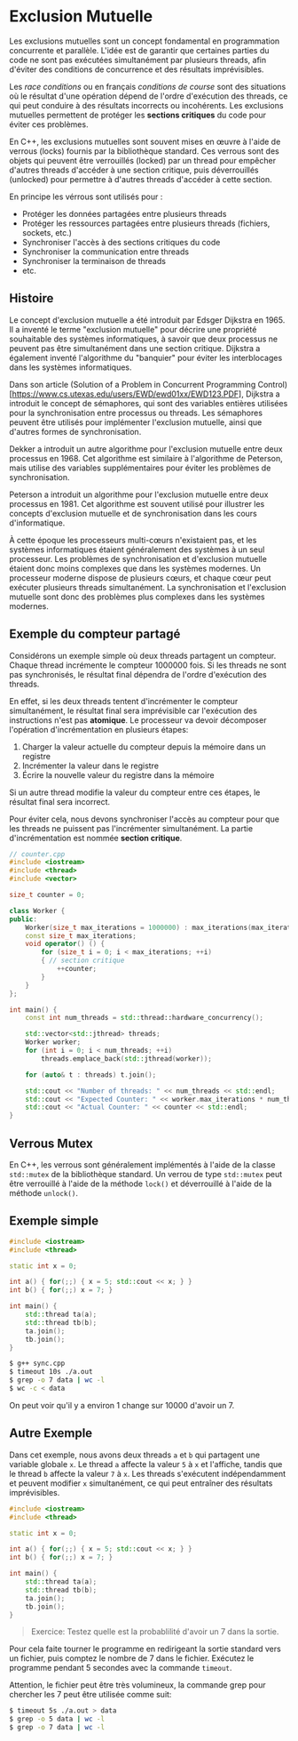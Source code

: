 # Exclusion Mutuelle

Les exclusions mutuelles sont un concept fondamental en programmation concurrente et parallèle. L'idée est de garantir que certaines parties du code ne sont pas exécutées simultanément par plusieurs threads, afin d'éviter des conditions de concurrence et des résultats imprévisibles.

Les *race conditions* ou en français *conditions de course* sont des situations où le résultat d'une opération dépend de l'ordre d'exécution des threads, ce qui peut conduire à des résultats incorrects ou incohérents. Les exclusions mutuelles permettent de protéger les **sections critiques** du code pour éviter ces problèmes.

En C++, les exclusions mutuelles sont souvent mises en œuvre à l'aide de verrous (locks) fournis par la bibliothèque standard. Ces verrous sont des objets qui peuvent être verrouillés (locked) par un thread pour empêcher d'autres threads d'accéder à une section critique, puis déverrouillés (unlocked) pour permettre à d'autres threads d'accéder à cette section.

En principe les vérrous sont utilisés pour :

- Protéger les données partagées entre plusieurs threads
- Protéger les ressources partagées entre plusieurs threads (fichiers, sockets, etc.)
- Synchroniser l'accès à des sections critiques du code
- Synchroniser la communication entre threads
- Synchroniser la terminaison de threads
- etc.

## Histoire

Le concept d'exclusion mutuelle a été introduit par Edsger Dijkstra en 1965. Il a inventé le terme "exclusion mutuelle" pour décrire une propriété souhaitable des systèmes informatiques, à savoir que deux processus ne peuvent pas être simultanément dans une section critique. Dijkstra a également inventé l'algorithme du "banquier" pour éviter les interblocages dans les systèmes informatiques.

Dans son article (Solution of a Problem in Concurrent Programming Control)[https://www.cs.utexas.edu/users/EWD/ewd01xx/EWD123.PDF], Dijkstra a introduit le concept de sémaphores, qui sont des variables entières utilisées pour la synchronisation entre processus ou threads. Les sémaphores peuvent être utilisés pour implémenter l'exclusion mutuelle, ainsi que d'autres formes de synchronisation.

Dekker a introduit un autre algorithme pour l'exclusion mutuelle entre deux processus en 1968. Cet algorithme est similaire à l'algorithme de Peterson, mais utilise des variables supplémentaires pour éviter les problèmes de synchronisation.

Peterson a introduit un algorithme pour l'exclusion mutuelle entre deux processus en 1981. Cet algorithme est souvent utilisé pour illustrer les concepts d'exclusion mutuelle et de synchronisation dans les cours d'informatique.

À cette époque les processeurs multi-cœurs n'existaient pas, et les systèmes informatiques étaient généralement des systèmes à un seul processeur. Les problèmes de synchronisation et d'exclusion mutuelle étaient donc moins complexes que dans les systèmes modernes. Un processeur moderne dispose de plusieurs cœurs, et chaque cœur peut exécuter plusieurs threads simultanément. La synchronisation et l'exclusion mutuelle sont donc des problèmes plus complexes dans les systèmes modernes.

## Exemple du compteur partagé

Considérons un exemple simple où deux threads partagent un compteur. Chaque thread incrémente le compteur 1000000 fois. Si les threads ne sont pas synchronisés, le résultat final dépendra de l'ordre d'exécution des threads.

En effet, si les deux threads tentent d'incrémenter le compteur simultanément, le résultat final sera imprévisible car l'exécution des instructions n'est pas **atomique**. Le processeur va devoir décomposer l'opération d'incrémentation en plusieurs étapes:

1. Charger la valeur actuelle du compteur depuis la mémoire dans un registre
2. Incrémenter la valeur dans le registre
3. Écrire la nouvelle valeur du registre dans la mémoire

Si un autre thread modifie la valeur du compteur entre ces étapes, le résultat final sera incorrect.

Pour éviter cela, nous devons synchroniser l'accès au compteur pour que les threads ne puissent pas l'incrémenter simultanément. La partie d'incrémentation est nommée **section critique**.

```cpp
// counter.cpp
#include <iostream>
#include <thread>
#include <vector>

size_t counter = 0;

class Worker {
public:
    Worker(size_t max_iterations = 1000000) : max_iterations(max_iterations) {}
    const size_t max_iterations;
    void operator() () {
        for (size_t i = 0; i < max_iterations; ++i)
        { // section critique
            ++counter;
        }
    }
};

int main() {
    const int num_threads = std::thread::hardware_concurrency();

    std::vector<std::jthread> threads;
    Worker worker;
    for (int i = 0; i < num_threads; ++i)
        threads.emplace_back(std::jthread(worker));

    for (auto& t : threads) t.join();

    std::cout << "Number of threads: " << num_threads << std::endl;
    std::cout << "Expected Counter: " << worker.max_iterations * num_threads << std::endl;
    std::cout << "Actual Counter: " << counter << std::endl;
}
```

## Verrous Mutex

En C++, les verrous sont généralement implémentés à l'aide de la classe `std::mutex` de la bibliothèque standard. Un verrou de type `std::mutex` peut être verrouillé à l'aide de la méthode `lock()` et déverrouillé à l'aide de la méthode `unlock()`.

## Exemple simple

```cpp
#include <iostream>
#include <thread>

static int x = 0;

int a() { for(;;) { x = 5; std::cout << x; } }
int b() { for(;;) x = 7; }

int main() {
    std::thread ta(a);
    std::thread tb(b);
    ta.join();
    tb.join();
}
```

```bash
$ g++ sync.cpp
$ timeout 10s ./a.out
$ grep -o 7 data | wc -l
$ wc -c < data
```

On peut voir qu'il y a environ 1 change sur 10000 d'avoir un 7.

## Autre Exemple

Dans cet exemple, nous avons deux threads `a` et `b` qui partagent une variable globale `x`. Le thread `a` affecte la valeur `5` à `x` et l'affiche, tandis que le thread `b` affecte la valeur `7` à `x`. Les threads s'exécutent indépendamment et peuvent modifier `x` simultanément, ce qui peut entraîner des résultats imprévisibles.

```cpp
#include <iostream>
#include <thread>

static int x = 0;

int a() { for(;;) { x = 5; std::cout << x; } }
int b() { for(;;) x = 7; }

int main() {
    std::thread ta(a);
    std::thread tb(b);
    ta.join();
    tb.join();
}
```

> Exercice: Testez quelle est la probablilité d'avoir un 7 dans la sortie.

Pour cela faite tourner le programme en redirigeant la sortie standard vers un fichier, puis comptez le nombre de 7 dans le fichier. Exécutez le programme pendant 5 secondes avec la commande `timeout`.

Attention, le fichier peut être très volumineux, la commande grep pour chercher les 7 peut être utilisée comme suit:

```bash
$ timeout 5s ./a.out > data
$ grep -o 5 data | wc -l
$ grep -o 7 data | wc -l
```